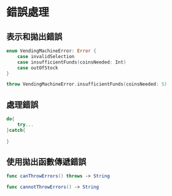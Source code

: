 # 錯誤處理
## 表示和拋出錯誤

```swift
enum VendingMachineError: Error {
    case invalidSelection
    case insufficientFunds(coinsNeeded: Int)
    case outOfStock
}
```

```swift
throw VendingMachineError.insufficientFunds(coinsNeeded: 5)
```

## 處理錯誤

```swift
do{
	try...
}catch{
	
}
```

## 使用拋出函數傳遞錯誤

```swift
func canThrowErrors() throws -> String

func cannotThrowErrors() -> String
```